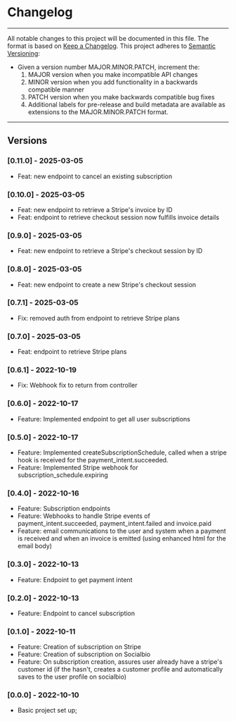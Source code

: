 # Changelog

---

All notable changes to this project will be documented in this file.
The format is based on [Keep a Changelog](https://keepachangelog.com/en/1.0.0/).
This project adheres to [Semantic Versioning](https://semver.org/spec/v2.0.0.html):

- Given a version number MAJOR.MINOR.PATCH, increment the:
  1. MAJOR version when you make incompatible API changes
  2. MINOR version when you add functionality in a backwards compatible manner
  3. PATCH version when you make backwards compatible bug fixes
  4. Additional labels for pre-release and build metadata are available as extensions to the MAJOR.MINOR.PATCH format.

---

## Versions

### [0.11.0] - 2025-03-05

- Feat: new endpoint to cancel an existing subscription

### [0.10.0] - 2025-03-05

- Feat: new endpoint to retrieve a Stripe's invoice by ID
- Feat: endpoint to retrieve checkout session now fulfills invoice details

### [0.9.0] - 2025-03-05

- Feat: new endpoint to retrieve a Stripe's checkout session by ID

### [0.8.0] - 2025-03-05

- Feat: new endpoint to create a new Stripe's checkout session

### [0.7.1] - 2025-03-05

- Fix: removed auth from endpoint to retrieve Stripe plans

### [0.7.0] - 2025-03-05

- Feat: endpoint to retrieve Stripe plans

### [0.6.1] - 2022-10-19

- Fix: Webhook fix to return from controller

### [0.6.0] - 2022-10-17

- Feature: Implemented endpoint to get all user subscriptions

### [0.5.0] - 2022-10-17

- Feature: Implemented createSubscriptionSchedule, called when a stripe hook is received for the payment_intent.succeeded.
- Feature: Implemented Stripe webhook for subscription_schedule.expiring

### [0.4.0] - 2022-10-16

- Feature: Subscription endpoints
- Feature: Webhooks to handle Stripe events of payment_intent.succeeded, payment_intent.failed and invoice.paid
- Feature: email communications to the user and system when a payment is received and when an invoice is emitted (using enhanced html for the email body)

### [0.3.0] - 2022-10-13

- Feature: Endpoint to get payment intent

### [0.2.0] - 2022-10-13

- Feature: Endpoint to cancel subscription

### [0.1.0] - 2022-10-11

- Feature: Creation of subscription on Stripe
- Feature: Creation of subscription on Socialbio
- Feature: On subscription creation, assures user already have a stripe's customer id (if the hasn't, creates a customer profile and automatically saves to the user profile on socialbio)

### [0.0.0] - 2022-10-10

- Basic project set up;
